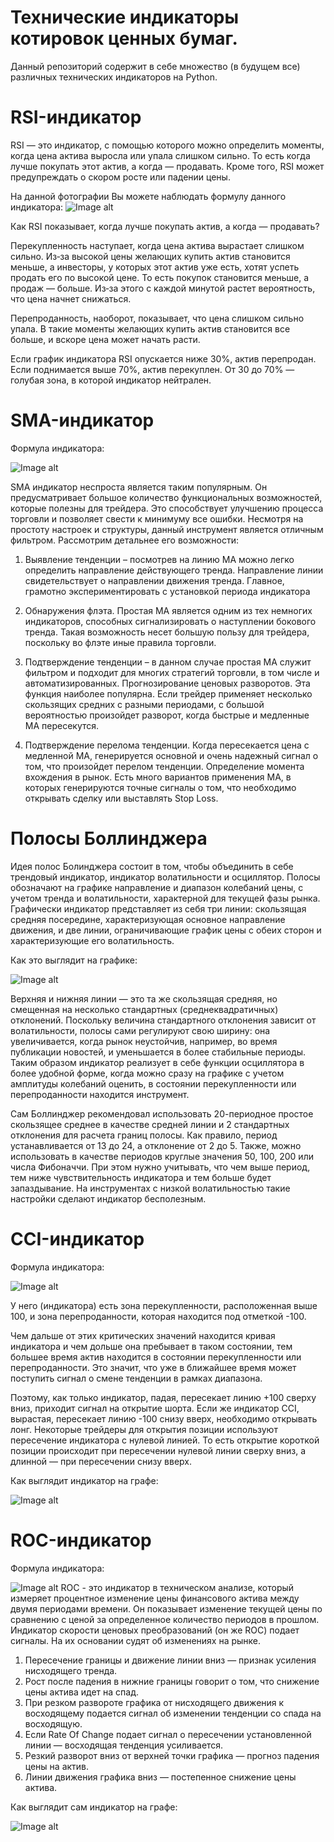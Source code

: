 # Технические индикаторы котировок ценных бумаг.

Данный репозиторий содержит в себе множество (в будущем все) различных технических индикаторов на Python.

# RSI-индикатор
 
RSI — это индикатор, с помощью которого можно определить моменты, когда цена актива выросла или упала слишком сильно. То есть когда лучше покупать этот актив, а когда — продавать. Кроме того, RSI может предупреждать о скором росте или падении цены.

На данной фотографии Вы можете наблюдать формулу данного индикатора:
![Image alt](https://github.com/LRKZZ/technical-indicators/blob/main/technical%20indicators/tech_pictures/RSIpic.jpg)

Как RSI показывает, когда лучше покупать актив, а когда — продавать?

Перекупленность наступает, когда цена актива вырастает слишком сильно. Из‑за высокой цены желающих купить актив становится меньше, а инвесторы, у которых этот актив уже есть, хотят успеть продать его по высокой цене. То есть покупок становится меньше, а продаж — больше. Из‑за этого с каждой минутой растет вероятность, что цена начнет снижаться.

Перепроданность, наоборот, показывает, что цена слишком сильно упала. В такие моменты желающих купить актив становится все больше, и вскоре цена может начать расти.

Если график индикатора RSI опускается ниже 30%, актив перепродан. Если поднимается выше 70%, актив перекуплен. От 30 до 70% — голубая зона, в которой индикатор нейтрален.

# SMA-индикатор

Формула индикатора:

![Image alt](https://github.com/LRKZZ/technical-indicators/blob/main/technical%20indicators/tech_pictures/SMA_indicator.jpg)

SMA индикатор неспроста является таким популярным. Он предусматривает большое количество функциональных возможностей, которые полезны для трейдера. Это способствует улучшению процесса торговли и позволяет свести к минимуму все ошибки. Несмотря на простоту настроек и структуры, данный инструмент является отличным фильтром. Рассмотрим детальнее его возможности:

1. Выявление тенденции – посмотрев на линию МА можно легко определить направление действующего тренда. Направление линии свидетельствует о направлении движения тренда. Главное, грамотно экспериментировать с установкой периода индикатора

2. Обнаружения флэта. Простая MA является одним из тех немногих индикаторов, способных сигнализировать о наступлении бокового тренда. Такая возможность несет большую пользу для трейдера, поскольку во флэте иные правила торговли.

3. Подтверждение тенденции – в данном случае простая MA служит фильтром и подходит для многих стратегий торговли, в том числе и автоматизированных.
Прогнозирование ценовых разворотов. Эта функция наиболее популярна. Если трейдер применяет несколько скользящих средних с разными периодами, с большой вероятностью произойдет разворот, когда быстрые и медленные МА пересекутся.

4. Подтверждение перелома тенденции. Когда пересекается цена с медленной МА, генерируется основной и очень надежный сигнал о том, что произойдет перелом тенденции.
Определение момента вхождения в рынок. Есть много вариантов применения МА, в которых генерируются точные сигналы о том, что необходимо открывать сделку или выставлять Stop Loss.

# Полосы Боллинджера

Идея полос Болинджера состоит в том, чтобы объединить в себе трендовый индикатор, индикатор волатильности и осциллятор. Полосы обозначают на графике направление и диапазон колебаний цены, с учетом тренда и волатильности, характерной для текущей фазы рынка. Графически индикатор представляет из себя три линии: скользящая средняя посередине, характеризующая основное направление движения, и две линии, ограничивающие график цены с обеих сторон и характеризующие его волатильность.

Как это выглядит на графике:

![Image alt](https://github.com/LRKZZ/technical-indicators/blob/main/technical%20indicators/tech_pictures/BollingerBands_pic.jpg)

Верхняя и нижняя линии — это та же скользящая средняя, но смещенная на несколько стандартных (среднеквадратичных) отклонений. Поскольку величина стандартного отклонения зависит от волатильности, полосы сами регулируют свою ширину: она увеличивается, когда рынок неустойчив, например, во время публикации новостей, и уменьшается в более стабильные периоды. Таким образом индикатор реализует в себе функции осциллятора в более удобной форме, когда можно сразу на графике с учетом амплитуды колебаний оценить, в состоянии перекупленности или перепроданности находится инструмент.

Сам Боллинджер рекомендовал использовать 20-периодное простое скользящее среднее в качестве средней линии и 2 стандартных отклонения для расчета границ полосы. Как правило, период устанавливается от 13 до 24, а отклонение от 2 до 5. Также, можно использовать в качестве периодов круглые значения 50, 100, 200 или числа Фибоначчи. При этом нужно учитывать, что чем выше период, тем ниже чувствительность индикатора и тем больше будет запаздывание. На инструментах с низкой волатильностью такие настройки сделают индикатор бесполезным.

# CCI-индикатор

Формула индикатора:

![Image alt](https://github.com/LRKZZ/technical-indicators/blob/main/technical%20indicators/tech_pictures/ССI_pic.jpg)

У него (индикатора) есть зона перекупленности, расположенная выше 100, и зона перепроданности, которая находится под отметкой -100.

Чем дальше от этих критических значений находится кривая индикатора и чем дольше она пребывает в таком состоянии, тем большее время актив находится в состоянии перекупленности или перепроданности. Это значит, что уже в ближайшее время может поступить сигнал о смене тенденции в рамках диапазона.

Поэтому, как только индикатор, падая, пересекает линию +100 сверху вниз, приходит сигнал на открытие шорта. Если же индикатор CCI, вырастая, пересекает линию -100 снизу вверх, необходимо открывать лонг. Некоторые трейдеры для открытия позиции используют пересечение индикатора с нулевой линией. То есть открытие короткой позиции происходит при пересечении нулевой линии сверху вниз, а длинной — при пересечении снизу вверх.

Как выглядит индикатор на графе:

![Image alt](https://github.com/LRKZZ/technical-indicators/blob/main/technical%20indicators/tech_pictures/ССI_indicator_pic.jpg)

# ROC-индикатор

Формула индикатора:

![Image alt](https://github.com/LRKZZ/technical-indicators/blob/main/technical%20indicators/tech_pictures/ROC_fpic.jpg)
ROC - это индикатор в техническом анализе, который измеряет процентное изменение цены финансового актива между двумя периодами времени. Он показывает изменение текущей цены по сравнению с ценой за определенное количество периодов в прошлом.
Индикатор скорости ценовых преобразований (он же ROC) подает сигналы. На их основании судят об изменениях на рынке.

1. Пересечение границы и движение линии вниз — признак усиления нисходящего тренда.
2. Рост после падения в нижние границы говорит о том, что снижение цены актива идет на спад.
3. При резком развороте графика от нисходящего движения к восходящему подается сигнал об изменении тенденции со спада на восходящую.
4. Если Rate Of Change подает сигнал о пересечении установленной линии — восходящая тенденция усиливается.
5. Резкий разворот вниз от верхней точки графика — прогноз падения цены на актив.
6. Линии движения графика вниз — постепенное снижение цены актива.

Как выглядит сам индикатор на графе:

![Image alt](https://github.com/LRKZZ/technical-indicators/blob/main/technical%20indicators/tech_pictures/ROC_indicator_pic.jpg)
